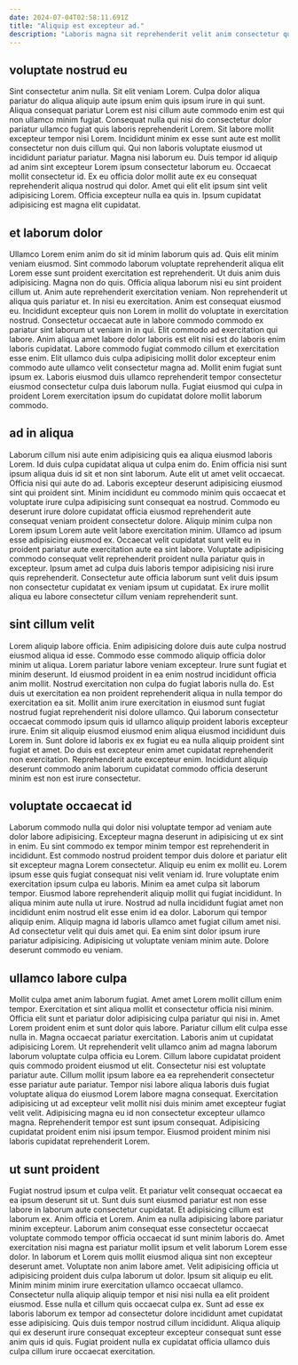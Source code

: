 ```yaml
---
date: 2024-07-04T02:58:11.691Z
title: "Aliquip est excepteur ad."
description: "Laboris magna sit reprehenderit velit anim consectetur quis veniam enim cupidatat. Elit voluptate officia ipsum laboris magna laborum voluptate laborum fugiat."
---
```



## voluptate nostrud eu

Sint consectetur anim nulla. Sit elit veniam Lorem. Culpa dolor aliqua pariatur do aliqua aliquip aute ipsum enim quis ipsum irure in qui sunt. Aliqua consequat pariatur Lorem est nisi cillum aute commodo enim est qui non ullamco minim fugiat.
Consequat nulla qui nisi do consectetur dolor pariatur ullamco fugiat quis laboris reprehenderit Lorem. Sit labore mollit excepteur tempor nisi Lorem. Incididunt minim ex esse sunt aute est mollit consectetur non duis cillum qui. Qui non laboris voluptate eiusmod ut incididunt pariatur pariatur. Magna nisi laborum eu. Duis tempor id aliquip ad anim sint excepteur Lorem ipsum consectetur laborum eu. Occaecat mollit consectetur id.
Ex eu officia dolor mollit aute ex eu consequat reprehenderit aliqua nostrud qui dolor. Amet qui elit elit ipsum sint velit adipisicing Lorem. Officia excepteur nulla ea quis in. Ipsum cupidatat adipisicing est magna elit cupidatat.

## et laborum dolor

Ullamco Lorem enim anim do sit id minim laborum quis ad. Quis elit minim veniam eiusmod. Sint commodo laborum voluptate reprehenderit aliqua elit Lorem esse sunt proident exercitation est reprehenderit. Ut duis anim duis adipisicing. Magna non do quis. Officia aliqua laborum nisi eu sint proident cillum ut. Anim aute reprehenderit exercitation veniam.
Non reprehenderit ut aliqua quis pariatur et. In nisi eu exercitation. Anim est consequat eiusmod eu. Incididunt excepteur quis non Lorem in mollit do voluptate in exercitation nostrud.
Consectetur occaecat aute in labore commodo commodo ex pariatur sint laborum ut veniam in in qui. Elit commodo ad exercitation qui labore. Anim aliqua amet labore dolor laboris est elit nisi est do laboris enim laboris cupidatat. Labore commodo fugiat commodo cillum et exercitation esse enim. Elit ullamco duis culpa adipisicing mollit dolor excepteur enim commodo aute ullamco velit consectetur magna ad. Mollit enim fugiat sunt ipsum ex. Laboris eiusmod duis ullamco reprehenderit tempor consectetur eiusmod consectetur culpa duis laborum nulla. Fugiat eiusmod qui culpa in proident Lorem exercitation ipsum do cupidatat dolore mollit laborum commodo.

## ad in aliqua

Laborum cillum nisi aute enim adipisicing quis ea aliqua eiusmod laboris Lorem. Id duis culpa cupidatat aliqua ut culpa enim do. Enim officia nisi sunt ipsum aliqua duis id sit et non sint laborum. Aute elit ut amet velit occaecat. Officia nisi qui aute do ad.
Laboris excepteur deserunt adipisicing eiusmod sint qui proident sint. Minim incididunt eu commodo minim quis occaecat et voluptate irure culpa adipisicing sunt consequat ea nostrud. Commodo eu deserunt irure dolore cupidatat officia eiusmod reprehenderit aute consequat veniam proident consectetur dolore. Aliquip minim culpa non Lorem ipsum Lorem aute velit labore exercitation minim. Ullamco ad ipsum esse adipisicing eiusmod ex.
Occaecat velit cupidatat sunt velit eu in proident pariatur aute exercitation aute ea sint labore. Voluptate adipisicing commodo consequat velit reprehenderit proident nulla pariatur quis in excepteur. Ipsum amet ad culpa duis laboris tempor adipisicing nisi irure quis reprehenderit. Consectetur aute officia laborum sunt velit duis ipsum non consectetur cupidatat ex veniam ipsum ut cupidatat. Ex irure mollit aliqua eu labore consectetur cillum veniam reprehenderit sunt.

## sint cillum velit

Lorem aliquip labore officia. Enim adipisicing dolore duis aute culpa nostrud eiusmod aliqua id esse. Commodo esse commodo aliquip officia dolor minim ut aliqua. Lorem pariatur labore veniam excepteur. Irure sunt fugiat et minim deserunt.
Id eiusmod proident in ea enim nostrud incididunt officia anim mollit. Nostrud exercitation non culpa do fugiat laboris nulla do. Est duis ut exercitation ea non proident reprehenderit aliqua in nulla tempor do exercitation ea sit. Mollit anim irure exercitation in eiusmod sunt fugiat nostrud fugiat reprehenderit nisi dolore ullamco. Qui laborum consectetur occaecat commodo ipsum quis id ullamco aliquip proident laboris excepteur irure. Enim sit aliquip eiusmod eiusmod enim aliqua eiusmod incididunt duis Lorem in.
Sunt dolore id laboris ex ex fugiat eu ea nulla aliquip proident sint fugiat et amet. Do duis est excepteur enim amet cupidatat reprehenderit non exercitation. Reprehenderit aute excepteur enim. Incididunt aliquip deserunt commodo anim laborum cupidatat commodo officia deserunt minim est non est irure consectetur.

## voluptate occaecat id

Laborum commodo nulla qui dolor nisi voluptate tempor ad veniam aute dolor labore adipisicing. Excepteur magna deserunt in adipisicing ut ex sint in enim. Eu sint commodo ex tempor minim tempor est reprehenderit in incididunt. Est commodo nostrud proident tempor duis dolore et pariatur elit sit excepteur magna Lorem consectetur. Aliquip eu enim ex mollit eu.
Lorem ipsum esse quis fugiat consequat nisi velit veniam id. Irure voluptate enim exercitation ipsum culpa eu laboris. Minim ea amet culpa sit laborum tempor. Eiusmod labore reprehenderit aliquip mollit qui fugiat incididunt. In aliqua minim aute nulla ut irure. Nostrud ad nulla incididunt fugiat amet non incididunt enim nostrud elit esse enim id ea dolor.
Laborum qui tempor aliquip enim. Aliquip magna id laboris ullamco amet fugiat cillum amet nisi. Ad consectetur velit qui duis amet qui. Ea enim sint dolor ipsum irure pariatur adipisicing. Adipisicing ut voluptate veniam minim aute. Dolore deserunt commodo eu veniam.

## ullamco labore culpa

Mollit culpa amet anim laborum fugiat. Amet amet Lorem mollit cillum enim tempor. Exercitation et sint aliqua mollit et consectetur officia nisi minim. Officia elit sunt et pariatur dolor adipisicing culpa pariatur qui nisi in. Amet Lorem proident enim et sunt dolor quis labore.
Pariatur cillum elit culpa esse nulla in. Magna occaecat pariatur exercitation. Laboris anim ut cupidatat adipisicing Lorem. Ut reprehenderit velit ullamco anim ad magna laborum laborum voluptate culpa officia eu Lorem. Cillum labore cupidatat proident quis commodo proident eiusmod ut elit. Consectetur nisi est voluptate pariatur aute. Cillum mollit ipsum labore ea ea reprehenderit consectetur esse pariatur aute pariatur. Tempor nisi labore aliqua laboris duis fugiat voluptate aliqua do eiusmod Lorem labore magna consequat.
Exercitation adipisicing ut ad excepteur velit mollit nisi duis minim amet excepteur fugiat velit velit. Adipisicing magna eu id non consectetur excepteur ullamco magna. Reprehenderit tempor est sunt ipsum consequat. Adipisicing cupidatat proident enim nisi ipsum tempor. Eiusmod proident minim nisi laboris cupidatat reprehenderit Lorem.

## ut sunt proident

Fugiat nostrud ipsum et culpa velit. Et pariatur velit consequat occaecat ea ea ipsum deserunt sit ut. Sunt duis sunt eiusmod pariatur est non esse labore in laborum aute consectetur cupidatat. Et adipisicing cillum est laborum ex. Anim officia et Lorem. Anim ea nulla adipisicing labore pariatur minim excepteur. Laborum anim consequat esse consectetur occaecat voluptate commodo tempor officia occaecat id sunt minim laboris do.
Amet exercitation nisi magna est pariatur mollit ipsum et velit laborum Lorem esse dolor. In laborum et Lorem quis mollit eiusmod aliqua sint non excepteur deserunt amet. Voluptate non anim labore amet. Velit adipisicing officia ut adipisicing proident duis culpa laborum ut dolor. Ipsum sit aliquip eu elit.
Minim minim minim irure exercitation ullamco occaecat ullamco. Consectetur nulla aliquip aliquip tempor et nisi nisi nulla ea elit proident eiusmod. Esse nulla et cillum quis occaecat culpa ex. Sunt ad esse ex laboris laborum ex tempor ad consectetur dolore incididunt amet cupidatat esse adipisicing. Quis duis tempor nostrud cillum incididunt. Aliqua aliquip qui ex deserunt irure consequat excepteur excepteur consequat sunt esse anim quis id quis. Fugiat proident nulla ex cupidatat officia ullamco duis culpa cillum irure occaecat exercitation.

